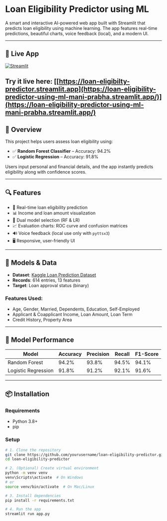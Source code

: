 # Loan Eligibility Predictor using ML

A smart and interactive AI-powered web app built with Streamlit that predicts loan eligibility using machine learning. The app features real-time predictions, beautiful charts, voice feedback (local), and a modern UI.

---
## 🚀 Live App

[![Streamlit](https://img.shields.io/badge/Streamlit-App-%23FF4B4B?logo=streamlit&logoColor=white)](https://loan-eligibilty-predictor.streamlit.app/)

**Try it live here:** [[https://loan-eligibilty-predictor.streamlit.app](https://loan-eligibility-predictor-using-ml-mani-prabha.streamlit.app/)](https://loan-eligibility-predictor-using-ml-mani-prabha.streamlit.app/)
---

## 🚀 Overview

This project helps users assess loan eligibility using:
- ✅ **Random Forest Classifier** – Accuracy: 94.2%
- ✅ **Logistic Regression** – Accuracy: 91.8%

Users input personal and financial details, and the app instantly predicts eligibility along with confidence scores.

---

## 🔍 Features

- 🎯 Real-time loan eligibility prediction
- 📊 Income and loan amount visualization
- 🔁 Dual model selection (RF & LR)
- 📈 Evaluation charts: ROC curve and confusion matrices
- 🔊 Voice feedback (local use only with `pyttsx3`)
- 🖥️ Responsive, user-friendly UI

---

## 🧠 Models & Data

- **Dataset**: [Kaggle Loan Prediction Dataset](https://www.kaggle.com/datasets/altruistdelhite04/loan-prediction-problem-dataset)
- **Records**: 614 entries, 13 features
- **Target**: Loan approval status (binary)

### Features Used:
- Age, Gender, Married, Dependents, Education, Self-Employed
- Applicant & Coapplicant Income, Loan Amount, Loan Term
- Credit History, Property Area

---

## 🧪 Model Performance

| Model               | Accuracy | Precision | Recall | F1-Score |
|--------------------|----------|-----------|--------|----------|
| Random Forest       | 94.2%    | 93.8%     | 94.5%  | 94.1%    |
| Logistic Regression | 91.8%    | 91.2%     | 92.1%  | 91.6%    |

---

## 📦 Installation

### Requirements
- Python 3.8+
- pip

### Setup

```bash
# 1. Clone the repository
git clone https://github.com/yourusername/loan-eligibility-predictor.git
cd loan-eligibility-predictor

# 2. (Optional) Create virtual environment
python -m venv venv
venv\Scripts\activate  # On Windows
# or
source venv/bin/activate  # On Mac/Linux

# 3. Install dependencies
pip install -r requirements.txt

# 4. Run the app
streamlit run app.py

